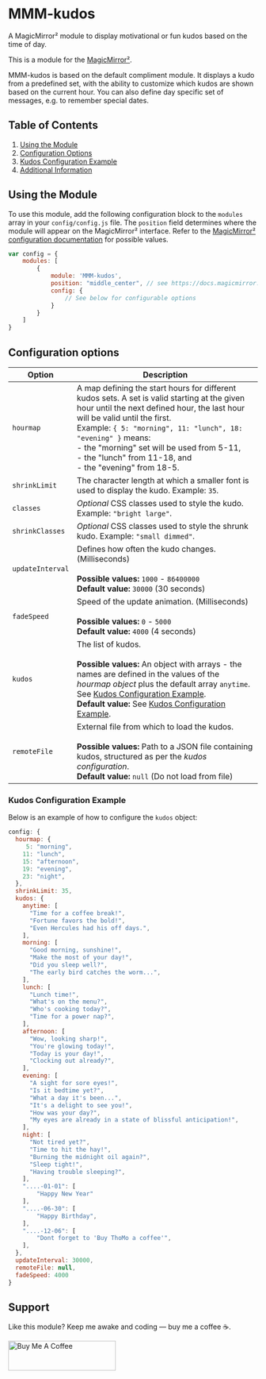 # MMM-kudos
A MagicMirror² module to display motivational or fun kudos based on the time of day.

This is a module for the [MagicMirror²](https://github.com/MichMich/MagicMirror/).

MMM-kudos is based on the default compliment module. It displays a kudo from a predefined set, with the ability to customize which kudos are shown based on the current hour. You can also define day specific set of messages, e.g. to remember special dates.

## Table of Contents
1. [Using the Module](#using-the-module)
2. [Configuration Options](#configuration-options)
3. [Kudos Configuration Example](#kudos-configuration-example)
4. [Additional Information](#additional-information)

## Using the Module

To use this module, add the following configuration block to the `modules` array in your `config/config.js` file. The `position` field determines where the module will appear on the MagicMirror² interface. Refer to the [MagicMirror² configuration documentation](https://docs.magicmirror.builders/modules/configuration.html) for possible values.
```js
var config = {
    modules: [
        {
            module: 'MMM-kudos',
            position: "middle_center", // see https://docs.magicmirror.builders/modules/configuration.html for possible values
            config: {
                // See below for configurable options
            }
        }
    ]
}
```

## Configuration options

| Option           | Description
|----------------- |-----------
| `hourmap`        | A map defining the start hours for different kudos sets. A set is valid starting at the given hour until the next defined hour, the last hour will be valid until the first.<br> Example: `{ 5: "morning", 11: "lunch", 18: "evening" }` means: <br> - the "morning" set will be used from 5-11,<br> - the "lunch" from 11-18, and<br> - the "evening" from 18-5.
| `shrinkLimit`    | The character length at which a smaller font is used to display the kudo. Example: `35`.
| `classes`        | *Optional* CSS classes used to style the kudo. Example: `"bright large"`.
| `shrinkClasses`  | *Optional* CSS classes used to style the shrunk kudo. Example: `"small dimmed"`.
| `updateInterval` | Defines how often the kudo changes. (Milliseconds) <br><br> **Possible values:** `1000` - `86400000` <br> **Default value:** `30000` (30 seconds)
| `fadeSpeed`      | Speed of the update animation. (Milliseconds) <br><br> **Possible values:** `0` - `5000` <br> **Default value:** `4000` (4 seconds)
| `kudos`	         | The list of kudos. <br><br> **Possible values:** An object with arrays - the names are defined in the values of the _hourmap object_ plus the default array `anytime`. See [Kudos Configuration Example](#kudos-configuration-example). <br> **Default value:** See [Kudos Configuration Example](#kudos-configuration-example).
| `remoteFile`     | External file from which to load the kudos. <br><br> **Possible values:** Path to a JSON file containing kudos, structured as per the _kudos configuration_.<br> **Default value:** `null` (Do not load from file)


### Kudos Configuration Example
Below is an example of how to configure the `kudos` object:

```js
config: {
  hourmap: {
     5: "morning",
    11: "lunch",
    15: "afternoon",
    19: "evening",
    23: "night",
  },
  shrinkLimit: 35,
  kudos: {
    anytime: [
      "Time for a coffee break!",
      "Fortune favors the bold!",
      "Even Hercules had his off days.",
    ],
    morning: [
      "Good morning, sunshine!",
      "Make the most of your day!",
      "Did you sleep well?",
      "The early bird catches the worm...",
    ],
    lunch: [
      "Lunch time!",
      "What's on the menu?",
      "Who's cooking today?",
      "Time for a power nap?",
    ],
    afternoon: [
      "Wow, looking sharp!",
      "You're glowing today!",
      "Today is your day!",
      "Clocking out already?",
    ],
    evening: [
      "A sight for sore eyes!",
      "Is it bedtime yet?",
      "What a day it's been...",
      "It's a delight to see you!",
      "How was your day?",
      "My eyes are already in a state of blissful anticipation!",
    ],
    night: [
      "Not tired yet?",
      "Time to hit the hay!",
      "Burning the midnight oil again?",
      "Sleep tight!",
      "Having trouble sleeping?",
    ],
    "....-01-01": [
        "Happy New Year"
    ],
    "....-06-30": [
        "Happy Birthday",
    ],
    "....-12-06": [
        "Dont forget to 'Buy ThoMo a coffee'",
    ],
  },
  updateInterval: 30000,
  remoteFile: null,
  fadeSpeed: 4000
}
```

## Support
Like this module? Keep me awake and coding — buy me a coffee ☕️.

<a href="https://www.buymeacoffee.com/thomo" target="_blank"><img src="https://cdn.buymeacoffee.com/buttons/v2/default-yellow.png" alt="Buy Me A Coffee" style="height: 60px !important;width: 217px !important;" ></a>
